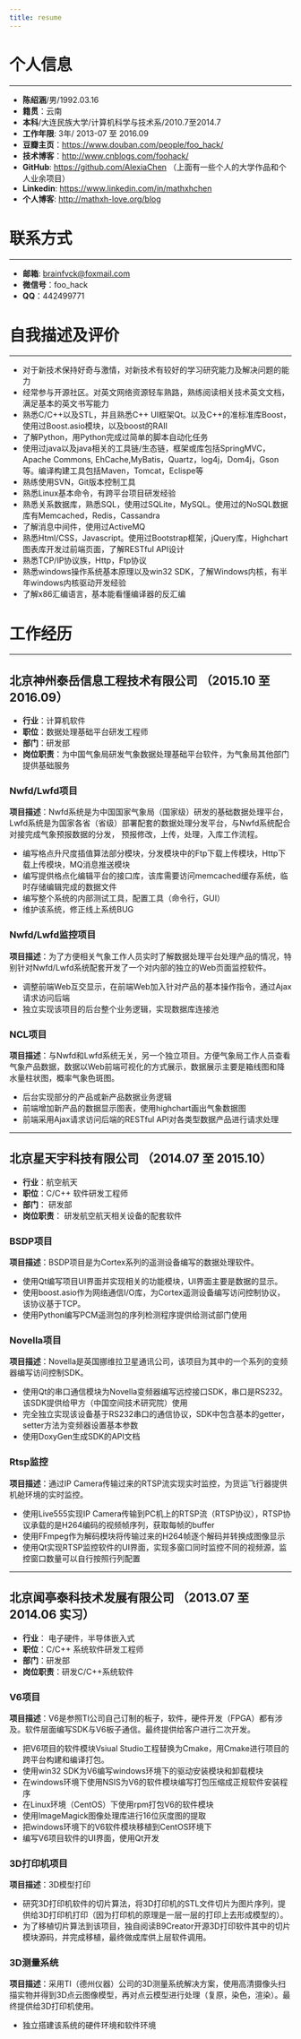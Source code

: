 ```yaml
---
title: resume
---
```


# 个人信息
***
 - **陈绍涵**/男/1992.03.16
 - **籍贯**：云南
 - **本科**/大连民族大学/计算机科学与技术系/2010.7至2014.7
 - **工作年限**: 3年/ 2013-07 至 2016.09
 - **豆瓣主页**：https://www.douban.com/people/foo_hack/
 - **技术博客**：http://www.cnblogs.com/foohack/
 - **GitHub**: https://github.com/AlexiaChen （上面有一些个人的大学作品和个人业余项目）
 - **Linkedin**: https://www.linkedin.com/in/mathxhchen
 - **个人博客**: http://mathxh-love.org/blog

# 联系方式
***
 - **邮箱**: <a href="mailto:brainfvck@foxmail.com?subject=Hello&body=Ask Me Some Questions">brainfvck@foxmail.com</a>
 - **微信号**：foo_hack
 - **QQ**：442499771

# 自我描述及评价
***
- 对于新技术保持好奇与激情，对新技术有较好的学习研究能力及解决问题的能力
- 经常参与开源社区。对英文网络资源轻车熟路，熟练阅读相关技术英文文档，满足基本的英文书写能力
- 熟悉C/C++以及STL，并且熟悉C++ UI框架Qt。以及C++的准标准库Boost，使用过Boost.asio模块，以及boost的RAII
- 了解Python，用Python完成过简单的脚本自动化任务
- 使用过java以及java相关的工具链/生态链，框架或库包括SpringMVC，Apache Commons, EhCache,MyBatis，Quartz，log4j，Dom4j，Gson等。编译构建工具包括Maven，Tomcat，Eclispe等
- 熟练使用SVN，Git版本控制工具
- 熟悉Linux基本命令，有跨平台项目研发经验
- 熟悉关系数据库，熟悉SQL，使用过SQLite，MySQL。使用过的NoSQL数据库有Memcached，Redis，Cassandra
- 了解消息中间件，使用过ActiveMQ
- 熟悉Html/CSS，Javascript。使用过Bootstrap框架，jQuery库，Highchart图表库开发过前端页面，了解RESTful API设计
- 熟悉TCP/IP协议族，Http，Ftp协议
- 熟悉windows操作系统基本原理以及win32 SDK，了解Windows内核，有半年windows内核驱动开发经验
- 了解x86汇编语言，基本能看懂编译器的反汇编

# 工作经历
***
## 北京神州泰岳信息工程技术有限公司 （2015.10 至 2016.09）

- **行业**：计算机软件
- **职位**：数据处理基础平台研发工程师
- **部门**：研发部
- **岗位职责**：为中国气象局研发气象数据处理基础平台软件，为气象局其他部门提供基础服务

### Nwfd/Lwfd项目
**项目描述**：Nwfd系统是为中国国家气象局（国家级）研发的基础数据处理平台，Lwfd系统是为国家各省（省级）部署配套的数据处理分发平台，与Nwfd系统配合对接完成气象预报数据的分发，
预报修改，上传，处理，入库工作流程。

- 编写格点升尺度插值算法部分模块，分发模块中的Ftp下载上传模块，Http下载上传模块，MQ消息推送模块
- 编写提供格点化编辑平台的接口库，该库需要访问memcached缓存系统，临时存储编辑完成的数据文件
- 编写整个系统的内部测试工具，配置工具（命令行，GUI）
- 维护该系统，修正线上系统BUG

### Nwfd/Lwfd监控项目
**项目描述**：为了方便相关气象工作人员实时了解数据处理平台处理产品的情况，特别针对Nwfd/Lwfd系统配套开发了一个对内部的独立的Web页面监控软件。

- 调整前端Web互交显示，在前端Web加入针对产品的基本操作指令，通过Ajax请求访问后端
- 独立实现该项目的后台整个业务逻辑，实现数据库连接池

### NCL项目
**项目描述**：与Nwfd和Lwfd系统无关，另一个独立项目。方便气象局工作人员查看气象产品数据，数据以Web前端可视化的方式展示，数据展示主要是箱线图和降水量柱状图，概率气象色斑图。

- 后台实现部分的产品或新产品数据业务逻辑
- 前端增加新产品的数据显示图表，使用highchart画出气象数据图
- 前端采用Ajax请求访问后端的RESTful API对各类型数据产品进行请求处理

***

## 北京星天宇科技有限公司 （2014.07 至 2015.10）

- **行业**：航空航天
- **职位**：C/C++ 软件研发工程师
- **部门**： 研发部
- **岗位职责**： 研发航空航天相关设备的配套软件

### BSDP项目
**项目描述**：BSDP项目是为Cortex系列的遥测设备编写的数据处理软件。

- 使用Qt编写项目UI界面并实现相关的功能模块，UI界面主要是数据的显示。
- 使用boost.asio作为网络通信I/O库，为Cortex遥测设备编写访问控制协议，该协议基于TCP。
- 使用Python编写PCM遥测包的序列检测程序提供给测试部门使用

### Novella项目
**项目描述**：Novella是英国挪维拉卫星通讯公司，该项目为其中的一个系列的变频器编写访问控制SDK。

- 使用Qt的串口通信模块为Novella变频器编写远控接口SDK，串口是RS232。该SDK提供给甲方（中国空间技术研究院）使用
- 完全独立实现该设备基于RS232串口的通信协议，SDK中包含基本的getter，setter方法为变频器设置基本参数
- 使用DoxyGen生成SDK的API文档

### Rtsp监控
**项目描述**：通过IP Camera传输过来的RTSP流实现实时监控，为货运飞行器提供机舱环境的实时监控。

- 使用Live555实现IP Camera传输到PC机上的RTSP流（RTSP协议），RTSP协议承载的是H264编码的视频帧序列，获取每帧的buffer
- 使用FFmpeg作为解码模块将传输过来的H264帧逐个解码并转换成图像显示
- 使用Qt实现RTSP监控软件的UI界面，实现多窗口同时监控不同的视频源，监控窗口数量可以自行按照行列配置

***

## 北京闻亭泰科技术发展有限公司 （2013.07 至 2014.06 实习）

- **行业**： 电子硬件，半导体嵌入式
- **职位**：C/C++ 系统软件研发工程师
- **部门**：研发部
- **岗位职责**：研发C/C++系统软件

### V6项目
**项目描述**：V6是参照TI公司自己订制的板子，软件，硬件开发（FPGA）都有涉及。软件层面编写SDK与V6板子通信。最终提供给客户进行二次开发。

- 把V6项目的软件模块Vsiual Studio工程替换为Cmake，用Cmake进行项目的 跨平台构建和编译打包。
- 使用win32 SDK为V6编写windows环境下的驱动安装模块和卸载模块
- 在windows环境下使用NSIS为V6的软件模块编写打包压缩成正规软件安装程序
- 在Linux环境（CentOS）下使用rpm打包V6的软件模块
- 使用ImageMagick图像处理库进行16位灰度图的提取
- 把windows环境下的V6软件模块移植到CentOS环境下
- 编写V6项目软件的UI界面，使用Qt开发

### 3D打印机项目
**项目描述**：3D模型打印

- 研究3D打印机软件的切片算法，将3D打印机的STL文件切片为图片序列，提供给3D打印机打印（因为打印机的原理是一层一层的打印上去形成模型的）。
- 为了移植切片算法到该项目，独自阅读B9Creator开源3D打印软件其中的切片模块源码，并完成移植，最终做成库供上层软件调用。

### 3D测量系统
**项目描述**：采用TI（德州仪器）公司的3D测量系统解决方案，使用高清摄像头扫描实物并得到3D点云图像模型，再对点云模型进行处理（复原，染色，渲染）。最终提供给3D打印机使用。

 - 独立搭建该系统的硬件环境和软件环境








